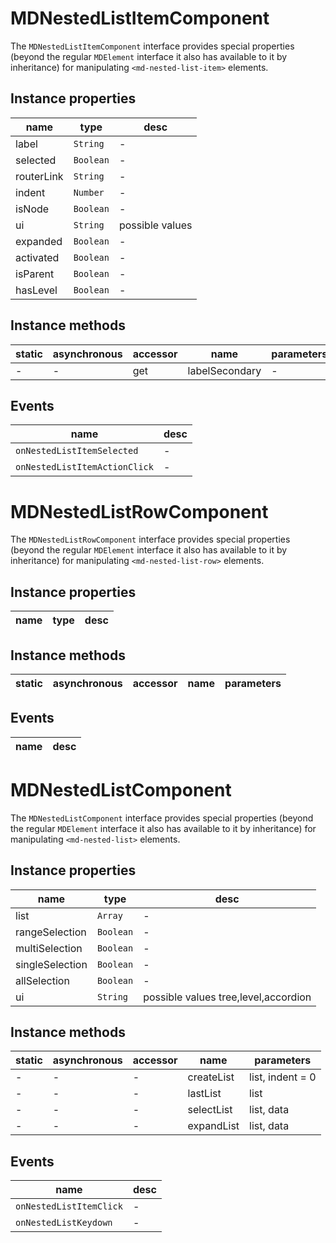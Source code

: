 # MDNestedListItemComponent
The `MDNestedListItemComponent` interface provides special properties (beyond the regular `MDElement` interface it also has available to it by inheritance) for manipulating `<md-nested-list-item>` elements.

## Instance properties

name|type|desc
---|---|---
label|`String`|-
selected|`Boolean`|-
routerLink|`String`|-
indent|`Number`|-
isNode|`Boolean`|-
ui|`String`|possible values 
expanded|`Boolean`|-
activated|`Boolean`|-
isParent|`Boolean`|-
hasLevel|`Boolean`|-

## Instance methods

static|asynchronous|accessor|name|parameters
---|---|---|---|---
-|-|get |labelSecondary|-

## Events

name|desc
---|---
`onNestedListItemSelected`|-
`onNestedListItemActionClick`|-
# MDNestedListRowComponent
The `MDNestedListRowComponent` interface provides special properties (beyond the regular `MDElement` interface it also has available to it by inheritance) for manipulating `<md-nested-list-row>` elements.

## Instance properties

name|type|desc
---|---|---

## Instance methods

static|asynchronous|accessor|name|parameters
---|---|---|---|---

## Events

name|desc
---|---
# MDNestedListComponent
The `MDNestedListComponent` interface provides special properties (beyond the regular `MDElement` interface it also has available to it by inheritance) for manipulating `<md-nested-list>` elements.

## Instance properties

name|type|desc
---|---|---
list|`Array`|-
rangeSelection|`Boolean`|-
multiSelection|`Boolean`|-
singleSelection|`Boolean`|-
allSelection|`Boolean`|-
ui|`String`|possible values tree,level,accordion

## Instance methods

static|asynchronous|accessor|name|parameters
---|---|---|---|---
-|-|-|createList|list, indent = 0
-|-|-|lastList|list
-|-|-|selectList|list, data
-|-|-|expandList|list, data

## Events

name|desc
---|---
`onNestedListItemClick`|-
`onNestedListKeydown`|-
